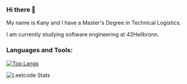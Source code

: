 ### Hi there 👋

My name is Kany and I have a Master's Degree in Technical Logistics.

I am currently studying software engineering at 42Heilbronn.

### Languages and Tools:

[![Top Langs](https://github-readme-stats.vercel.app/api/top-langs/?username=smkatash&theme=radical&layout=compact)](https://github.com/anuraghazra/github-readme-stats)<br>

![Leetcode Stats](https://leetcode.com/smkatash/)
